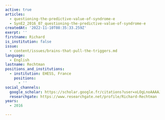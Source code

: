 ```yaml
---
active: true
articles:
  - questioning-the-predictive-value-of-syndrome-e
  - SynE2_2016_07_questioning-the-predictive-value-of-syndrome-e
createdAt: '2022-11-10T08:35:33.259Z'
exerpt: ''
firstname: Richard
is_institution: false
issue:
  - content/issues/brains-that-pull-the-triggers.md
language:
  - English
lastname: Rechtman
positions_and_institutions:
  - institution: EHESS, France
    positions:
      - ''
social_channels:
  google_scholar: https://scholar.google.fr/citations?user=xLOgLnoAAAAJ&hl=fr
  researchgate: https://www.researchgate.net/profile/Richard-Rechtman
years:
  - 2016

---
```

